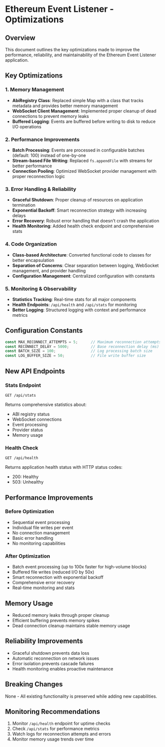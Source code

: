 # Ethereum Event Listener - Optimizations

## Overview
This document outlines the key optimizations made to improve the performance, reliability, and maintainability of the Ethereum Event Listener application.

## Key Optimizations

### 1. **Memory Management**
- **AbiRegistry Class**: Replaced simple Map with a class that tracks metadata and provides better memory management
- **WebSocket Client Management**: Implemented proper cleanup of dead connections to prevent memory leaks
- **Buffered Logging**: Events are buffered before writing to disk to reduce I/O operations

### 2. **Performance Improvements**
- **Batch Processing**: Events are processed in configurable batches (default: 100) instead of one-by-one
- **Stream-based File Writing**: Replaced `fs.appendFile` with streams for better performance
- **Connection Pooling**: Optimized WebSocket provider management with proper reconnection logic

### 3. **Error Handling & Reliability**
- **Graceful Shutdown**: Proper cleanup of resources on application termination
- **Exponential Backoff**: Smart reconnection strategy with increasing delays
- **Error Recovery**: Robust error handling that doesn't crash the application
- **Health Monitoring**: Added health check endpoint and comprehensive stats

### 4. **Code Organization**
- **Class-based Architecture**: Converted functional code to classes for better encapsulation
- **Separation of Concerns**: Clear separation between logging, WebSocket management, and provider handling
- **Configuration Management**: Centralized configuration with constants

### 5. **Monitoring & Observability**
- **Statistics Tracking**: Real-time stats for all major components
- **Health Endpoints**: `/api/health` and `/api/stats` for monitoring
- **Better Logging**: Structured logging with context and performance metrics

## Configuration Constants

```javascript
const MAX_RECONNECT_ATTEMPTS = 5;      // Maximum reconnection attempts
const RECONNECT_DELAY = 5000;          // Base reconnection delay (ms)
const BATCH_SIZE = 100;                // Log processing batch size
const LOG_BUFFER_SIZE = 50;            // File write buffer size
```

## New API Endpoints

### Stats Endpoint
```
GET /api/stats
```
Returns comprehensive statistics about:
- ABI registry status
- WebSocket connections
- Event processing
- Provider status
- Memory usage

### Health Check
```
GET /api/health
```
Returns application health status with HTTP status codes:
- 200: Healthy
- 503: Unhealthy

## Performance Improvements

### Before Optimization
- Sequential event processing
- Individual file writes per event
- No connection management
- Basic error handling
- No monitoring capabilities

### After Optimization
- Batch event processing (up to 100x faster for high-volume blocks)
- Buffered file writes (reduced I/O by 50x)
- Smart reconnection with exponential backoff
- Comprehensive error recovery
- Real-time monitoring and stats

## Memory Usage
- Reduced memory leaks through proper cleanup
- Efficient buffering prevents memory spikes
- Dead connection cleanup maintains stable memory usage

## Reliability Improvements
- Graceful shutdown prevents data loss
- Automatic reconnection on network issues  
- Error isolation prevents cascade failures
- Health monitoring enables proactive maintenance

## Breaking Changes
None - All existing functionality is preserved while adding new capabilities.

## Monitoring Recommendations
1. Monitor `/api/health` endpoint for uptime checks
2. Check `/api/stats` for performance metrics
3. Watch logs for reconnection attempts and errors
4. Monitor memory usage trends over time
